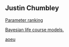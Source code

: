 ## Justin Chumbley

[Parameter ranking](credible_ranks.md)

[Bayesian life course models.](life_course.md)

[aoeu](https:://www.linkedin.com/in/chumbleycode)
